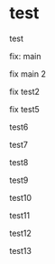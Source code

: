 # test


test


fix: main


fix main 2


fix test2

fix test5

test6

test7

test8

test9

test10

test11

test12

test13